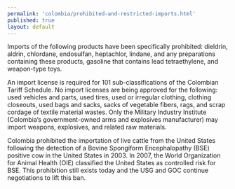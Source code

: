 ```yaml
---
permalink: 'colombia/prohibited-and-restricted-imports.html'
published: true
layout: default
---
```

Imports of the following products have been specifically prohibited: dieldrin, aldrin, chlordane, endosulfan, heptachlor, lindane, and any preparations containing these products, gasoline that contains lead tetraethylene, and weapon-type toys.

An import license is required for 101 sub-classifications of the Colombian Tariff Schedule. No import licenses are being approved for the following: used vehicles and parts, used tires, used or irregular clothing, clothing closeouts, used bags and sacks, sacks of vegetable fibers, rags, and scrap cordage of textile material wastes. Only the Military Industry Institute (Colombia’s government-owned arms and explosives manufacturer) may import weapons, explosives, and related raw materials.

Colombia prohibited the importation of live cattle from the United States following the detection of a Bovine Spongiform Encephalopathy (BSE) positive cow in the United States in 2003. In 2007, the World Organization for Animal Health (OIE) classified the United States as controlled risk for BSE. This prohibition still exists today and the USG and GOC continue negotiations to lift this ban.
